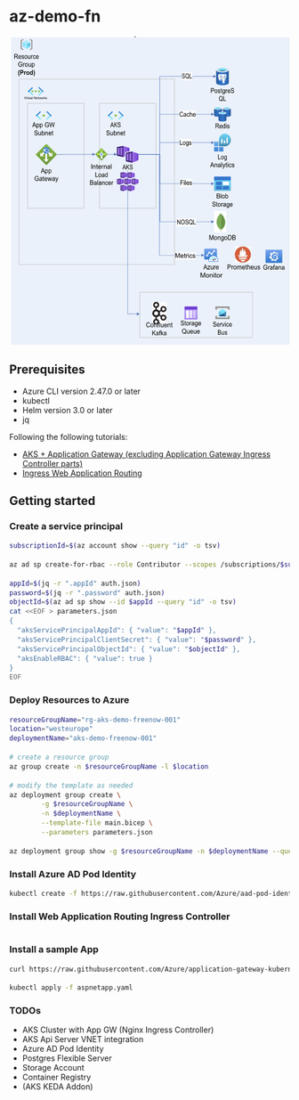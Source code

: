 # az-demo-fn

![architecture](architecture.png)

## Prerequisites

* Azure CLI version 2.47.0 or later
* kubectl
* Helm version 3.0 or later
* jq

Following the following tutorials:

* [AKS + Application Gateway (excluding Application Gateway Ingress Controller parts)](https://learn.microsoft.com/en-us/azure/application-gateway/ingress-controller-install-new)
* [Ingress Web Application Routing](https://learn.microsoft.com/en-us/azure/aks/web-app-routing?tabs=without-osm)

## Getting started

### Create a service principal

```bash
subscriptionId=$(az account show --query "id" -o tsv)

az ad sp create-for-rbac --role Contributor --scopes /subscriptions/$subscriptionId -o json > auth.json

appId=$(jq -r ".appId" auth.json)
password=$(jq -r ".password" auth.json)
objectId=$(az ad sp show --id $appId --query "id" -o tsv)
cat <<EOF > parameters.json
{
  "aksServicePrincipalAppId": { "value": "$appId" },
  "aksServicePrincipalClientSecret": { "value": "$password" },
  "aksServicePrincipalObjectId": { "value": "$objectId" },
  "aksEnableRBAC": { "value": true }
}
EOF
```

### Deploy Resources to Azure

```bash
resourceGroupName="rg-aks-demo-freenow-001"
location="westeurope"
deploymentName="aks-demo-freenow-001"

# create a resource group
az group create -n $resourceGroupName -l $location

# modify the template as needed
az deployment group create \
        -g $resourceGroupName \
        -n $deploymentName \
        --template-file main.bicep \
        --parameters parameters.json

az deployment group show -g $resourceGroupName -n $deploymentName --query "properties.outputs" -o json > deployment-outputs.json
```

### Install Azure AD Pod Identity

```bash
kubectl create -f https://raw.githubusercontent.com/Azure/aad-pod-identity/master/deploy/infra/deployment-rbac.yaml
```

### Install Web Application Routing Ingress Controller

```bash

```

### Install a sample App

```bash
curl https://raw.githubusercontent.com/Azure/application-gateway-kubernetes-ingress/master/docs/examples/aspnetapp.yaml -o aspnetapp.yaml

kubectl apply -f aspnetapp.yaml
```

### TODOs

* AKS Cluster with App GW (Nginx Ingress Controller)
* AKS Api Server VNET integration
* Azure AD Pod Identity
* Postgres Flexible Server
* Storage Account
* Container Registry
* (AKS KEDA Addon)
